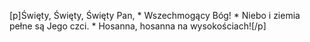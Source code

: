 [p]Święty, Święty, Święty Pan, * Wszechmogący Bóg! * Niebo i ziemia pełne są Jego czci. * Hosanna, hosanna na wysokościach![/p]